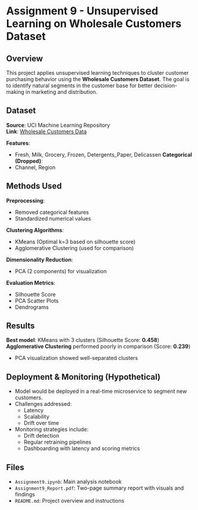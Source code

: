 # Assignment 9 - Unsupervised Learning on Wholesale Customers Dataset

## Overview

This project applies unsupervised learning techniques to cluster customer purchasing behavior using the **Wholesale Customers Dataset**. The goal is to identify natural segments in the customer base for better decision-making in marketing and distribution.

## Dataset

**Source**: UCI Machine Learning Repository  
**Link**: [Wholesale Customers Data](https://archive.ics.uci.edu/ml/datasets/Wholesale+customers)

**Features**:
  - Fresh, Milk, Grocery, Frozen, Detergents_Paper, Delicassen
**Categorical (Dropped)**:
  - Channel, Region

## Methods Used

**Preprocessing**:
  - Removed categorical features
  - Standardized numerical values

**Clustering Algorithms**:
  - KMeans (Optimal k=3 based on silhouette score)
  - Agglomerative Clustering (used for comparison)

**Dimensionality Reduction**:
  - PCA (2 components) for visualization

**Evaluation Metrics**:
  - Silhouette Score
  - PCA Scatter Plots
  - Dendrograms

## Results

**Best model**: KMeans with 3 clusters (Silhouette Score: **0.458**)
**Agglomerative Clustering** performed poorly in comparison (Score: **0.239**)
- PCA visualization showed well-separated clusters

## Deployment & Monitoring (Hypothetical)

- Model would be deployed in a real-time microservice to segment new customers.
- Challenges addressed:
  - Latency
  - Scalability
  - Drift over time
- Monitoring strategies include:
  - Drift detection
  - Regular retraining pipelines
  - Dashboarding with latency and scoring metrics

## Files

- `Assignment9.ipynb`: Main analysis notebook
- `Assignment9_Report.pdf`: Two-page summary report with visuals and findings
- `README.md`: Project overview and instructions

